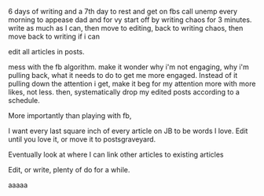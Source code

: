 6 days of writing and a 7th day to rest and get on fbs
call unemp every morning to appease dad and for vy 
start off by writing chaos for 3 minutes.
write as much as I can, then move to editing, back to writing chaos,
then move back to writing if i can

edit all articles in posts.

mess with the fb algorithm.
make it wonder why i'm not engaging, why i'm pulling back, what it needs to do to get me more engaged.
Instead of it pulling down the attention i get, make it beg for my attention more with more
likes, not less.
then, systematically drop my edited posts according to a schedule.

More importantly than playing with fb,

I want every last square inch of every article on JB to be words I love. Edit
until you love it, or move it to postsgraveyard.

Eventually look at where I can link other articles to existing articles

Edit, or write, plenty of do for a while.

aaaaa
